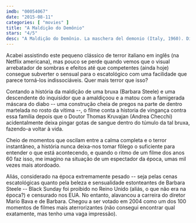 ```yaml
---
imdb: "00054067"
date: "2015-08-11"
categories: [ "movies" ]
title: "A Maldição do Demônio"
stars: "4/5"
desc: "A Maldição do Demônio. La maschera del demonio (Italy, 1960). Dirigido por Mario Bava. Escrito por Ennio De Concini, Mario Serandrei, Nikolai Gogol, Mario Bava, Marcello Coscia. Com Barbara Steele, John Richardson, Andrea Checchi, Ivo Garrani, Arturo Dominici, Enrico Olivieri, Antonio Pierfederici, Tino Bianchi, Clara Bindi."
---
```

Acabei assistindo este pequeno clássico de terror italiano em inglês (na Netflix americana), mas pouco se perde quando vemos que o visual arrebatador de sombras e efeitos até que competentes (ainda hoje) consegue subverter o sensual para o escatológico com uma facilidade que parece torná-los indissociáveis. Quer mais terror que isso?

Contando a história da maldição de uma bruxa (Barbara Steele) e uma descendente do inquisidor que a amaldiçoou e a matou com a famigerada máscara do diabo -- uma construção cheia de pregos na parte de dentro martelada no rosto da vítima --, o filme conta a historia de vingança contra essa família depois que o Doutor Thomas Kruvajan (Andrea Checchi) acidentalmente deixa pingar gotas de sangue dentro do túmulo da tal bruxa, fazendo-a voltar à vida.

Cheio de momentos que oscilam entre a calma completa e o terror instantâneo, a história nunca deixa-nos tomar fôlego o suficiente para entender o que está acontecendo, e quando o ritmo de um filme dos anos 60 faz isso, me imagino na situação de um espectador da época, umas mil vezes mais atordoado.

Aliás, considerado na época extremamente pesado -- seja pelas cenas escatológicas quanto pela beleza e sensualidade estonteantes de Barbara Steele -- Black Sunday foi proibido no Reino Unido (aliás, o que não era na época?) e censurado nos EUA. No entanto, alavancou a carreira do diretor Mario Bava e de Barbara. Chegou a ser votado em 2004 como um dos 100 momentos de filmes mais aterrorizantes (não consegui encontrar qual exatamente, mas tenho uma vaga impressão).
